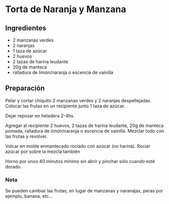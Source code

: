 # Torta de Naranja y Manzana

## Ingredientes

* 2 manzanas verdes
* 2 naranjas
* 1 taza de azúcar
* 2 huevos
* 2 tazas de harina leudante
* 20g de manteca
* ralladura de limón/naranja o escencia de vainilla

## Preparación

Pelar y cortar chiquito 2 manzanas verdes y 2 naranjas despellejadas. Colocar
las frutas en un recipiente junto 1 taza de azúcar.

Dejar reposar en heladera 2-4hs.

Agregar al recipiente 2 huevos, 2 tazas de harina leudante, 20g de manteca
pomada, ralladura de limón/naranja o escencia de vainilla. Mezclar todo con las
frutas y revolver.

Volcar en molde enmantecado rociado con azúcar (no harina). Rociar azúcar por
sobre la mezcla también

Horno por unos 40 minutos mínimo sin abrir y pinchar sólo cuando esté dorado.

### Nota

Se pueden cambiar las frutas, en lugar de manzanas y naranajas, peras por
ejemplo, banana, etc...
